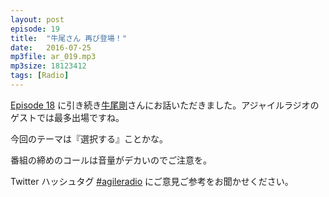 ```yaml
---
layout: post
episode: 19
title:  "牛尾さん 再び登場！"
date:   2016-07-25
mp3file: ar_019.mp3
mp3size: 18123412
tags: [Radio]
---
```


[Episode 18](http://agileradio.github.io/2016/07/11/1/) に引き続き[牛尾剛](https://twitter.com/sandayuu)さんにお話いただきました。アジャイルラジオのゲストでは最多出場ですね。  

今回のテーマは『選択する』ことかな。  

番組の締めのコールは音量がデカいのでご注意を。  

Twitter ハッシュタグ [#agileradio](https://twitter.com/intent/tweet?hashtags=agileradio) にご意見ご参考をお聞かせください。

